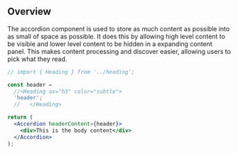 ## Overview

The accordion component is used to store as much content as possible into as small of space as possible. It does this by allowing high level content to be visible and lower level content to be hidden in a expanding content panel. This makes content processing and discover easier, allowing users to pick what they read.

```jsx
// import { Heading } from '../heading';

const header =
  //<Heading as="h3" color="subtle">
  'header';
  //   </Heading>

return (
  <Accordion headerContent={header}>
    <div>This is the body content</div>
  </Accordion>
);
```
